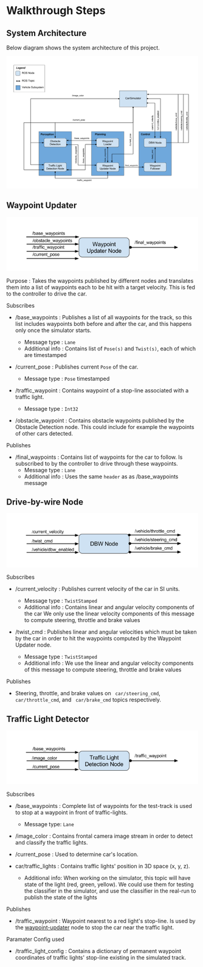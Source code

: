 # Walkthrough Steps

## System Architecture

Below diagram shows the system architecture of this project.

![system_arch](./resources/system-arch.png)

## Waypoint Updater

![waypoint_updater_node](./resources/waypoint-updater-node.png)

Purpose : Takes the waypoints published by different nodes and translates them into a list 
of waypoints each to be hit with a target velocity. This is fed to the controller to drive
the car.

Subscribes

* /base_waypoints : Publishes a list of all waypoints for the track, so this list includes waypoints both before and after the car, and this happens only once the simulator starts.
    * Message type : `Lane`
    * Additional info : Contains list of `Pose(s)` and `Twist(s)`, each of which are timestamped  

* /current_pose : Publishes current `Pose` of the car.
    * Message type : `Pose` timestamped

* /traffic_waypoint : Contains waypoint of a stop-line associated with a traffic light.
    * Message type : `Int32` 

* /obstacle_waypoint : Contains obstacle waypoints published by the Obstacle Detection node. This 
could include for example the waypoints of other cars detected.

Publishes

* /final_waypoints : Contains list of waypoints for the car to follow. Is subscribed
to by the controller to drive through these waypoints.
    * Message type : `Lane`
    * Additional info : Uses the same `header` as as /base_waypoints message


## Drive-by-wire Node

![dbw_node](./resources/dbw-node.png)

Subscribes

* /current_velocity : Publishes current velocity of the car in SI units. 
    * Message type : `TwistStamped`
    * Additional info : Contains linear and angular velocity components of the car
    We only use the linear velocity components of this message to compute steering, throttle and brake values

* /twist_cmd : Publishes linear and angular velocities which must be taken by the car in order 
to hit the waypoints computed by the Waypoint Updater node.
    * Message type : `TwistStamped`
    * Additional info : We use the linear and angular velocity components of this message to compute steering, throttle and brake values

Publishes

* Steering, throttle, and brake values on ` car/steering_cmd`, ` car/throttle_cmd`, and ` car/brake_cmd` topics respectively.


## Traffic Light Detector 

![tl_detector](./resources/tl-detector-node.png)

Subscribes

* /base_waypoints : Complete list of waypoints for the test-track is used to stop at a waypoint in front of traffic-lights.
    * Message type: `Lane`

* /image_color : Contains frontal camera image stream in order to detect and classify the traffic lights.

* /current_pose : Used to determine car's location.

*  car/traffic_lights : Contains traffic lights' position in 3D space (x, y, z).
    * Additional info: When working on the simulator, this topic will have state of the light (red, green, yellow). We could use them for testing the classifier in the simulator, and use the classifier in the real-run to publish the state of the lights

Publishes

* /traffic_waypoint : Waypoint nearest to a red light's stop-line. Is used by the [waypoint-updater](#waypoint-updater) node to stop the car near the traffic light.

Paramater Config used

* /traffic_light_config : Contains a dictionary of permanent waypoint coordinates of traffic lights' stop-line existing in the simulated track.

